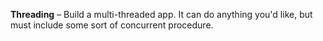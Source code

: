 **Threading** – Build a multi-threaded app. It can do anything you'd like, but must include some sort of concurrent procedure.
